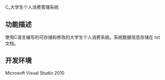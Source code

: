 # 
C_大学生个人消费管理系统

## 功能描述
使用C语言编写的可存储和修改的大学生个人消费系统。系统数据信息存储在 txt 文档。

## 开发环境
Microsoft Visual Studio 2010
